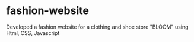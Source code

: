 # fashion-website
Developed a fashion website for a clothing and shoe store "BLOOM" using Html, CSS, Javascript
